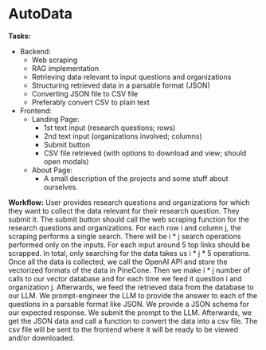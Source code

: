 # AutoData

**Tasks:**
- Backend:
  - Web scraping 
  - RAG implementation
  - Retrieving data relevant to input questions and organizations
  - Structuring retrieved data in a parsable format (JSON)
  - Converting JSON file to CSV file
  - Preferably convert CSV to plain text
- Frontend:
  - Landing Page:
    - 1st text input (research questions; rows)
    - 2nd text input (organizations involved; columns)
    - Submit button
    - CSV file retrieved (with options to download and view; should open modals)
  - About Page:
    - A small description of the projects and some stuff about ourselves.


**Workflow:** User provides research questions and organizations for which they want to collect the data relevant for their research question. They submit it. The submit button should call the web scraping function for the research questions and organizations. For each row i and column j, the scraping performs a single search. There will be i * j search operations performed only on the inputs. For each input around 5 top links should be scrapped. In total, only searching for the data takes us i * j * 5 operations. Once all the data is collected, we call the OpenAI API and store the vectorized formats of the data in PineCone. Then we make i * j number of calls to our vector database and for each time we feed it question i and organization j. Afterwards, we feed the retrieved data from the database to our LLM. We prompt-engineer the LLM to provide the answer to each of the questions in a parsable format like JSON. We provide a JSON schema for our expected response. We submit the prompt to the LLM. Afterwards, we get the JSON data and call a function to convert the data into a csv file. The csv file will be sent to the frontend where it will be ready to be viewed and/or downloaded. 
